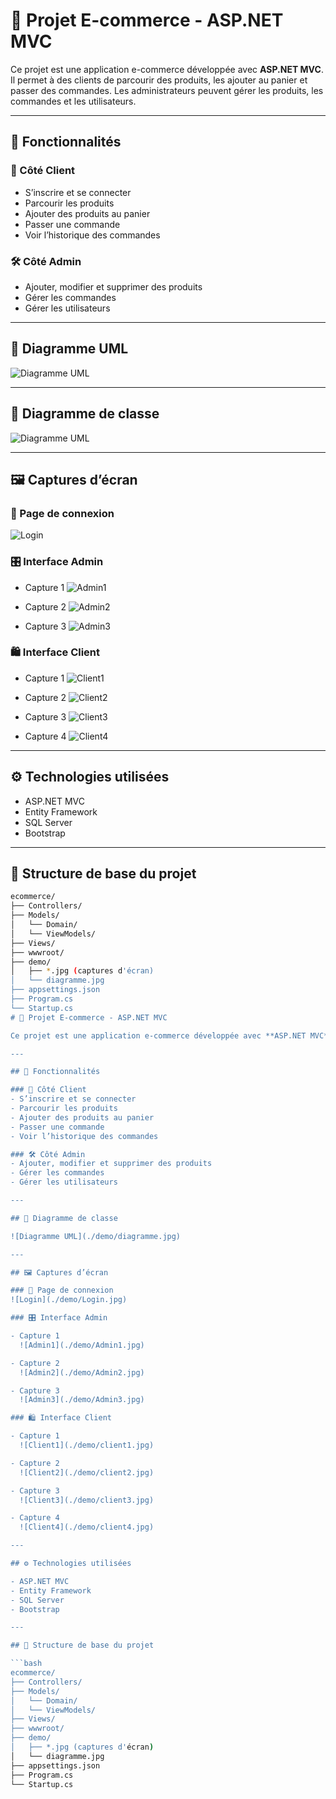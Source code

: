 # 🛒 Projet E-commerce - ASP.NET MVC

Ce projet est une application e-commerce développée avec **ASP.NET MVC**. Il permet à des clients de parcourir des produits, les ajouter au panier et passer des commandes. Les administrateurs peuvent gérer les produits, les commandes et les utilisateurs.

---

## 🚀 Fonctionnalités

### 👤 Côté Client
- S’inscrire et se connecter
- Parcourir les produits
- Ajouter des produits au panier
- Passer une commande
- Voir l’historique des commandes

### 🛠️ Côté Admin
- Ajouter, modifier et supprimer des produits
- Gérer les commandes
- Gérer les utilisateurs

---

## 🧩 Diagramme UML

![Diagramme UML](./demo/diagramme.jpg)

---

## 🧩 Diagramme de classe

![Diagramme UML](./demo/diagrammedeclasse.png)

---

## 🖼️ Captures d’écran

### 🔐 Page de connexion
![Login](./demo/Login.jpg)

### 🎛️ Interface Admin

- Capture 1 
  ![Admin1](./demo/Admin1.jpg)

- Capture 2
  ![Admin2](./demo/Admin2.jpg)

- Capture 3
  ![Admin3](./demo/Admin3.jpg)

### 🛍️ Interface Client

- Capture 1
  ![Client1](./demo/client1.jpg)

- Capture 2
  ![Client2](./demo/client2.jpg)

- Capture 3
  ![Client3](./demo/client3.jpg)

- Capture 4
  ![Client4](./demo/client4.jpg)

---

## ⚙️ Technologies utilisées

- ASP.NET MVC
- Entity Framework
- SQL Server
- Bootstrap

---

## 📁 Structure de base du projet

```bash
ecommerce/
├── Controllers/
├── Models/
│   └── Domain/
│   └── ViewModels/
├── Views/
├── wwwroot/
├── demo/
│   ├── *.jpg (captures d'écran)
│   └── diagramme.jpg
├── appsettings.json
├── Program.cs
└── Startup.cs
# 🛒 Projet E-commerce - ASP.NET MVC

Ce projet est une application e-commerce développée avec **ASP.NET MVC**. Il permet à des clients de parcourir des produits, les ajouter au panier et passer des commandes. Les administrateurs peuvent gérer les produits, les commandes et les utilisateurs.

---

## 🚀 Fonctionnalités

### 👤 Côté Client
- S’inscrire et se connecter
- Parcourir les produits
- Ajouter des produits au panier
- Passer une commande
- Voir l’historique des commandes

### 🛠️ Côté Admin
- Ajouter, modifier et supprimer des produits
- Gérer les commandes
- Gérer les utilisateurs

---

## 🧩 Diagramme de classe

![Diagramme UML](./demo/diagramme.jpg)

---

## 🖼️ Captures d’écran

### 🔐 Page de connexion
![Login](./demo/Login.jpg)

### 🎛️ Interface Admin

- Capture 1 
  ![Admin1](./demo/Admin1.jpg)

- Capture 2
  ![Admin2](./demo/Admin2.jpg)

- Capture 3
  ![Admin3](./demo/Admin3.jpg)

### 🛍️ Interface Client

- Capture 1
  ![Client1](./demo/client1.jpg)

- Capture 2
  ![Client2](./demo/client2.jpg)

- Capture 3
  ![Client3](./demo/client3.jpg)

- Capture 4
  ![Client4](./demo/client4.jpg)

---

## ⚙️ Technologies utilisées

- ASP.NET MVC
- Entity Framework
- SQL Server
- Bootstrap

---

## 📁 Structure de base du projet

```bash
ecommerce/
├── Controllers/
├── Models/
│   └── Domain/
│   └── ViewModels/
├── Views/
├── wwwroot/
├── demo/
│   ├── *.jpg (captures d'écran)
│   └── diagramme.jpg
├── appsettings.json
├── Program.cs
└── Startup.cs

